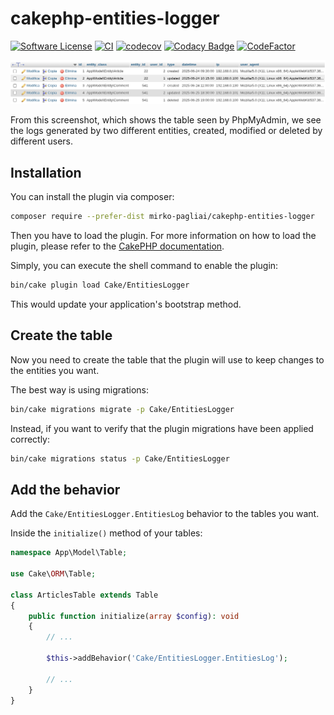# cakephp-entities-logger

[![Software License](https://img.shields.io/badge/license-MIT-brightgreen.svg?style=flat-square)](LICENSE.txt)
[![CI](https://github.com/mirko-pagliai/cakephp-entities-logger/actions/workflows/ci.yml/badge.svg)](https://github.com/mirko-pagliai/cakephp-entities-logger/actions/workflows/ci.yml)
[![codecov](https://codecov.io/gh/mirko-pagliai/cakephp-entities-logger/graph/badge.svg?token=9yi4NCAADl)](https://codecov.io/gh/mirko-pagliai/cakephp-entities-logger)
[![Codacy Badge](https://app.codacy.com/project/badge/Grade/79152e0bd07a47c58daecd04aa6bc225)](https://app.codacy.com/gh/mirko-pagliai/cakephp-entities-logger/dashboard?utm_source=gh&utm_medium=referral&utm_content=&utm_campaign=Badge_grade)
[![CodeFactor](https://www.codefactor.io/repository/github/mirko-pagliai/cakephp-entities-logger/badge)](https://www.codefactor.io/repository/github/mirko-pagliai/cakephp-entities-logger)

![screenshot_phpmyadmin.png](docs/screenshot_phpmyadmin.png)

From this screenshot, which shows the table seen by PhpMyAdmin, we see the logs generated by two different entities,
created, modified or deleted by different users.

## Installation
You can install the plugin via composer:
```bash
composer require --prefer-dist mirko-pagliai/cakephp-entities-logger
```

Then you have to load the plugin. For more information on how to load the plugin,
please refer to the [CakePHP documentation](https://book.cakephp.org/5/en/plugins.html#loading-a-plugin).

Simply, you can execute the shell command to enable the plugin:
```bash
bin/cake plugin load Cake/EntitiesLogger
```
This would update your application's bootstrap method.

## Create the table
Now you need to create the table that the plugin will use to keep changes to the entities you want.

The best way is using migrations:
```bash
bin/cake migrations migrate -p Cake/EntitiesLogger
```

Instead, if you want to verify that the plugin migrations have been applied correctly:
```bash
bin/cake migrations status -p Cake/EntitiesLogger
```

## Add the behavior

Add the `Cake/EntitiesLogger.EntitiesLog` behavior to the tables you want.

Inside the `initialize()` method of your tables:
```php
namespace App\Model\Table;

use Cake\ORM\Table;

class ArticlesTable extends Table
{
    public function initialize(array $config): void
    {
        // ...
        
        $this->addBehavior('Cake/EntitiesLogger.EntitiesLog');
        
        // ...
    }
}
```